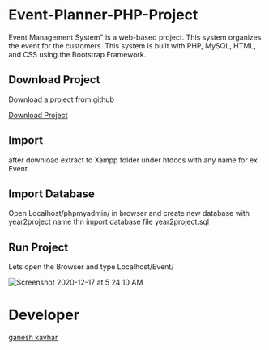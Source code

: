 # Event-Planner-PHP-Project

Event Management System" is a web-based project. This system organizes the event for the customers. This system is built with PHP, MySQL, HTML, and CSS using the Bootstrap Framework.

## Download Project

Download a project from github 

[Download Project](https://github.com/ganeshkavhar/Event-Planner-PHP-Project/)


## Import 

after download extract to Xampp folder under htdocs with any name for ex Event 

## Import Database

Open Localhost/phpmyadmin/ in browser and create new database with year2project name thn import database file year2project.sql

## Run Project

Lets open the Browser and type Localhost/Event/


![Screenshot 2020-12-17 at 5 24 10 AM](https://user-images.githubusercontent.com/20369800/102421370-4ed02500-402a-11eb-8e68-96aab7a9b783.png)



# Developer 

[ganesh kavhar](https://about.me/ganeshkavhar)
